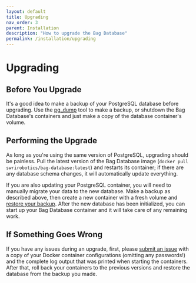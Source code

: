 ```yaml
---
layout: default
title: Upgrading
nav_order: 3
parent: Installation
description: "How to upgrade the Bag Database"
permalink: /installation/upgrading
---
```


# Upgrading

## Before You Upgrade

It's a good idea to make a backup of your PostgreSQL database before upgrading.
Use the [pg_dump](https://www.postgresql.org/docs/11/backup-dump.html#BACKUP-DUMP-ALL)
tool to make a backup, or shutdown the Bag Database's containers and just make a
copy of the database container's volume.

## Performing the Upgrade

As long as you're using the same version of PostgreSQL, upgrading should be
painless.  Pull the latest version of the Bag Database image
(`docker pull swrirobotics/bag-database:latest`) and restarts its container;
if there are any database schema changes, it will automatically update everything.

If you are also updating your PostgreSQL container, you will need to manually
migrate your data to the new database.  Make a backup as described above, then
create a new container with a fresh volume and
[restore your backup](https://www.postgresql.org/docs/11/backup-dump.html#BACKUP-DUMP-RESTORE).
After the new database has been initialized, you can start up your Bag Database
container and it will take care of any remaining work.

## If Something Goes Wrong

If you have any issues during an upgrade, first, please [submit an issue](https://github.com/swri-robotics/bag-database/issues)
with a copy of your Docker container configurations (omitting any passwords!) and
the complete log output that was printed when starting the containers.  After that,
roll back your containers to the previous versions and restore the database from
the backup you made.

